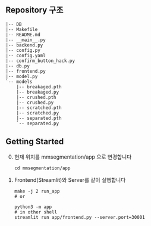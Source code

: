 ## Repository 구조
```
|-- DB
|-- Makefile
|-- README.md
|-- __main__.py
|-- backend.py
|-- config.py
|-- config.yaml
|-- confirm_button_hack.py
|-- db.py
|-- frontend.py
|-- model.py
`-- models
    |-- breakaged.pth
    |-- breakaged.py
    |-- crushed.pth
    |-- crushed.py
    |-- scratched.pth
    |-- scratched.py
    |-- separated.pth
    `-- separated.py
```
## Getting Started
0. 현재 위치를 mmsegmentation/app 으로 변경합니다
      ```shell
      cd mmsegmentation/app
      ```
1. Frontend(Streamlit)와 Server를 같이 실행합니다
      ```shell
      make -j 2 run_app
      # or
      
      python3 -m app
      # in other shell
      streamlit run app/frontend.py --server.port=30001
      ```